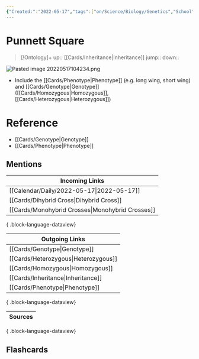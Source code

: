 ```yaml
---
{"Created:":"2022-05-17","tags":["on/Science/Biology/Genetics","School","Uni/BIM202"],"date created":"2022-05-17 Tue","edited":"2023-04-06 Thu","dg-publish":true,"permalink":"/cards/punnett-square/","dgPassFrontmatter":true}
---
```


# Punnett Square

> [!Ontology]+
> up:: [[Cards/Inheritance\|Inheritance]]
> jump::
> down:: 

![Pasted image 20220517104234.png](/img/user/Extras/Obsidian%20Images/Pasted%20image%2020220517104234.png)

- Include the [[Cards/Phenotype\|Phenotype]] (e.g. long wing, short wing) and [[Cards/Genotype\|Genotype]] ([[Cards/Homozygous\|Homozygous]], [[Cards/Heterozygous\|Heterozygous]])

# Reference

- [[Cards/Genotype\|Genotype]]
- [[Cards/Phenotype\|Phenotype]]

## Mentions

| Incoming Links                                      |
| --------------------------------------------------- |
| [[Calendar/Daily/2022-05-17\|2022-05-17]]        |
| [[Cards/Dihybrid Cross\|Dihybrid Cross]]         |
| [[Cards/Monohybrid Crosses\|Monohybrid Crosses]] |

{ .block-language-dataview}

| Outgoing Links                          |
| --------------------------------------- |
| [[Cards/Genotype\|Genotype]]         |
| [[Cards/Heterozygous\|Heterozygous]] |
| [[Cards/Homozygous\|Homozygous]]     |
| [[Cards/Inheritance\|Inheritance]]   |
| [[Cards/Phenotype\|Phenotype]]       |

{ .block-language-dataview}

| Sources |
| ------- |

{ .block-language-dataview}

## Flashcards